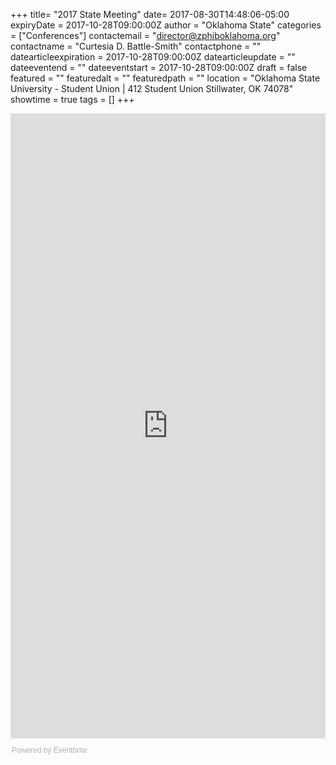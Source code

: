 +++
title= "2017 State Meeting"
date= 2017-08-30T14:48:06-05:00
expiryDate = 2017-10-28T09:00:00Z
author = "Oklahoma State"
categories = ["Conferences"]
contactemail = "director@zphiboklahoma.org"
contactname = "Curtesia D. Battle-Smith"
contactphone = ""
datearticleexpiration = 2017-10-28T09:00:00Z
datearticleupdate = ""
dateeventend = ""
dateeventstart = 2017-10-28T09:00:00Z
draft = false
featured = ""
featuredalt = ""
featuredpath = ""
location = "Oklahoma State University - Student Union | 412 Student Union Stillwater, OK 74078"
showtime = true
tags = []
+++

<div style="width:100%; text-align:left;" ><iframe  src="https://www.eventbrite.com/e/2017-zeta-phi-beta-sorority-inc-oklahoma-state-leadership-meeting-tickets-37456237615?ref=eweb" frameborder="0" height="1000" width="100%" vspace="0" hspace="0" marginheight="5" marginwidth="5" scrolling="auto" allowtransparency="true"></iframe><div style="font-family:Helvetica, Arial; font-size:12px; padding:10px 0 5px; margin:2px; width:100%; text-align:left;" ><a class="powered-by-eb" style="color: #ADB0B6; text-decoration: none;" target="_blank" href="http://www.eventbrite.com/">Powered by Eventbrite</a></div></div>
